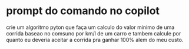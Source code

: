 
# prompt do comando no copilot

crie um algoritmo pyton que faça um calculo do valor minimo de uma corrida baseao no comsuno por km/l de um carro e tambem calcule por quanto eu deveria aceitar a corrida pra ganhar 100% alem do meu custo.


